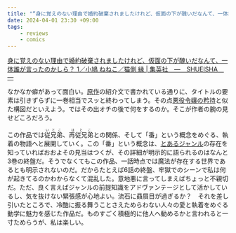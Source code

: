 ```yaml
---
title: "“身に覚えのない理由で婚約破棄されましたけれど、仮面の下が醜いだなんて、一体誰が言ったのかしら？”"
date: 2024-04-01 23:30 +09:00
tags:
    - reviews
    - comics
---
```


[身に覚えのない理由で婚約破棄されましたけれど、仮面の下が醜いだなんて、一体誰が言ったのかしら？ 1／小鳩 ねねこ／猫側 縁 \| 集英社　―　SHUEISHA　―](https://www.shueisha.co.jp/books/items/contents.html?isbn=978-4-08-855220-0)

なかなか癖があって面白い。[原作](https://ncode.syosetu.com/n7039fp/)の紹介文で書かれている通りに、タイトルの要素は引きずらずに一巻相当でスッと終わってしまう。その点[悪役令嬢の矜持](https://www.manga-up.com/titles/1197)と似た構図だといえよう。ではその出オチの後で何をするのか。そこが作者の腕の見せどころだろう。

この作品では<ruby>従兄弟<rp>(</rp><rt>いとこ</rt><rp>)</rp></ruby>、<ruby>再従兄弟<rp>(</rp><rt>はとこ</rt><rp>)</rp></ruby>との関係、そして「番」という概念をめぐる、執着の物語へと展開していく。この「番」という概念は、[とあるジャンル](https://ja.wikipedia.org/wiki/%E3%82%AA%E3%83%A1%E3%82%AC%E3%83%90%E3%83%BC%E3%82%B9)の存在を知っていればおおよその見当はつくが、その詳細が明示的に語られるのはなんと3巻の終盤だ。そうでなくてもこの作品、一話時点では魔法が存在する世界であるとも明示されないのだ。だからたとえば6話の終盤、牢獄でのシーンで私は何が起きてるのかわからなくて混乱した。意地悪に言ってしまえばちょっと不親切だ。ただ、良く言えばジャンルの前提知識をアドヴァンテージとして活かしているし、気を抜けない緊張感が心地よい。流石に贔屓目が過ぎるか？　それを差し引いたところで、冷酷に振る舞うことさえためらわない人々の愛と執着をめぐる動学に魅力を感じた作品だ。ものすごく積極的に他人へ勧めるかと言われると一寸ためらうが、私は楽しい。
